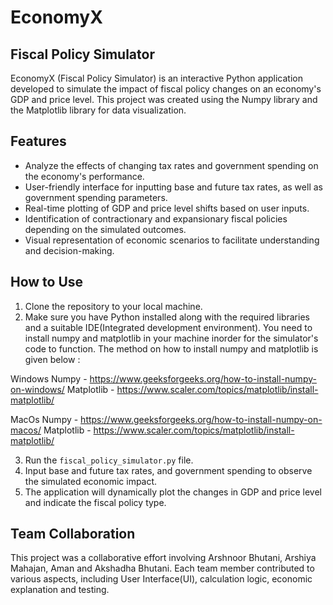 # EconomyX

## Fiscal Policy Simulator

EconomyX (Fiscal Policy Simulator) is an interactive Python application developed to simulate the impact of fiscal policy changes on an economy's GDP and price level. This project was created using the Numpy library and the Matplotlib library for data visualization.

## Features

- Analyze the effects of changing tax rates and government spending on the economy's performance.
- User-friendly interface for inputting base and future tax rates, as well as government spending parameters.
- Real-time plotting of GDP and price level shifts based on user inputs.
- Identification of contractionary and expansionary fiscal policies depending on the simulated outcomes.
- Visual representation of economic scenarios to facilitate understanding and decision-making.

## How to Use

1. Clone the repository to your local machine.
2. Make sure you have Python installed along with the required libraries and a suitable IDE(Integrated development environment). You need to install numpy and matplotlib in your machine inorder for the simulator's code to function. The method on how to install numpy and matplotlib is given below :

Windows
Numpy - https://www.geeksforgeeks.org/how-to-install-numpy-on-windows/
Matplotlib - https://www.scaler.com/topics/matplotlib/install-matplotlib/

MacOs
Numpy - https://www.geeksforgeeks.org/how-to-install-numpy-on-macos/
Matplotlib - https://www.scaler.com/topics/matplotlib/install-matplotlib/

3. Run the `fiscal_policy_simulator.py` file.
4. Input base and future tax rates, and government spending to observe the simulated economic impact.
5. The application will dynamically plot the changes in GDP and price level and indicate the fiscal policy type.

## Team Collaboration

This project was a collaborative effort involving Arshnoor Bhutani, Arshiya Mahajan, Aman and Akshadha Bhutani. Each team member contributed to various aspects, including User Interface(UI), calculation logic, economic explanation and testing.

